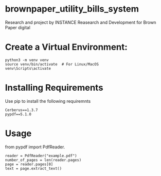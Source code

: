 # brownpaper_utility_bills_system
Research and project by INSTANCE Reasearch and Development for Brown Paper digital


# Create a Virtual Environment:

    python3 -m venv venv
    source venv/bin/activate  # For Linux/MacOS
    venv\Scripts\activate

# Installing Requirements
Use pip to install the following requiremnts

    Cerberus==1.3.7
    pypdf==5.1.0

# Usage
from pypdf import PdfReader.

    reader = PdfReader("example.pdf")
    number_of_pages = len(reader.pages)
    page = reader.pages[0]
    text = page.extract_text()



